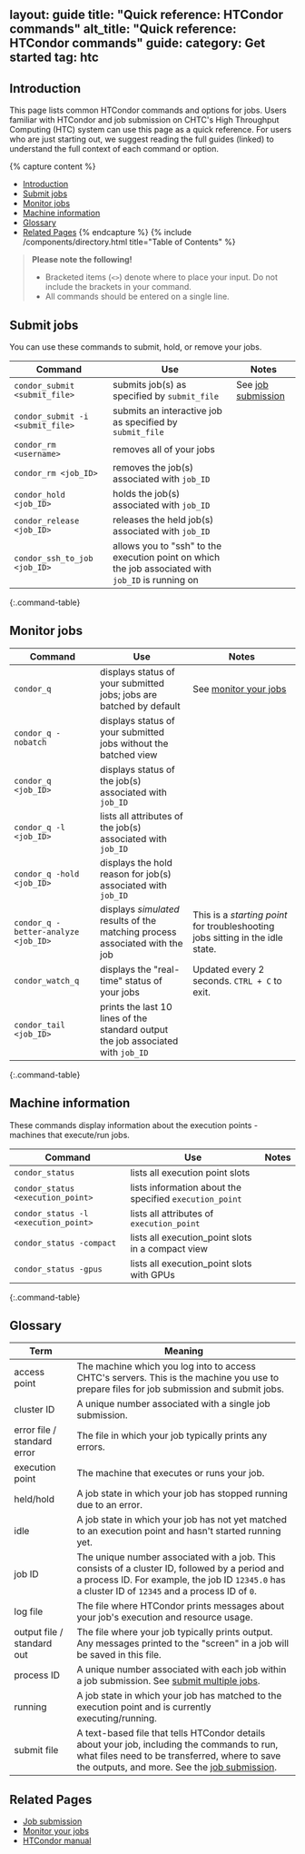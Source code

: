 
layout: guide
title: "Quick reference: HTCondor commands"
alt_title: "Quick reference: HTCondor commands"
guide:
    category: Get started
    tag: htc
---

## Introduction

This page lists common HTCondor commands and options for jobs. Users familiar with HTCondor and job submission on CHTC's High Throughput Computing (HTC) system can use this page as a quick reference. For users who are just starting out, we suggest reading the full guides (linked) to understand the full context of each command or option.

{% capture content %}
- [Introduction](#introduction)
- [Submit jobs](#submit-jobs)
- [Monitor jobs](#monitor-jobs)
- [Machine information](#machine-information)
- [Glossary](#glossary)
- [Related Pages](#related-pages)
{% endcapture %}
{% include /components/directory.html title="Table of Contents" %}

> **Please note the following!** 
> 
> * Bracketed items (`<>`) denote where to place your input. 
>   Do not include the brackets in your command.
> * All commands should be entered on a single line.

## Submit jobs

You can use these commands to submit, hold, or remove your jobs.

| Command | Use | Notes |
| --- | --- | --- |
| `condor_submit <submit_file>` | submits job(s) as specified by `submit_file` | See [job submission](htcondor-job-submission) |
| `condor_submit -i <submit_file>` | submits an interactive job as specified by `submit_file` |
| `condor_rm <username>` | removes all of your jobs | 
| `condor_rm <job_ID>` | removes the job(s) associated with `job_ID` |
| `condor_hold <job_ID>` | holds the job(s) associated with `job_ID` |
| `condor_release <job_ID>` | releases the held job(s) associated with `job_ID` |
| `condor_ssh_to_job <job_ID>` | allows you to "ssh" to the execution point on which the job associated with `job_ID` is running on |
{:.command-table}

## Monitor jobs

| Command | Use | Notes |
| --- | --- | --- |
| `condor_q` | displays status of your submitted jobs; jobs are batched by default | See [monitor your jobs](condor_q) |
| `condor_q -nobatch` | displays status of your submitted jobs without the batched view |
| `condor_q <job_ID>` | displays status of the job(s) associated with `job_ID` |
| `condor_q -l <job_ID>` | lists all attributes of the job(s) associated with `job_ID` |
| `condor_q -hold <job_ID>` | displays the hold reason for job(s) associated with `job_ID` |
| `condor_q -better-analyze <job_ID>` | displays *simulated* results of the matching process associated with the job | This is a *starting point* for troubleshooting jobs sitting in the idle state. |
| `condor_watch_q` | displays the "real-time" status of your jobs | Updated every 2 seconds. `CTRL + C` to exit. |
| `condor_tail <job_ID>` | prints the last 10 lines of the standard output the job associated with `job_ID` |
{:.command-table}

## Machine information

These commands display information about the execution points - machines that execute/run jobs.

| Command | Use | Notes |
| --- | --- | --- |
| `condor_status` | lists all execution point slots |
| `condor_status <execution_point>` | lists information about the specified `execution_point` |
| `condor_status -l <execution_point>` | lists all attributes of `execution_point` |
| `condor_status -compact` | lists all execution_point slots in a compact view |
| `condor_status -gpus` | lists all execution_point slots with GPUs |
{:.command-table}

## Glossary

| Term | Meaning |
| --- | --- |
| access point | The machine which you log into to access CHTC's servers. This is the machine you use to prepare files for job submission and submit jobs. |
| cluster ID | A unique number associated with a single job submission. |
| error file / standard error | The file in which your job typically prints any errors. |
| execution point | The machine that executes or runs your job. |
| held/hold | A job state in which your job has stopped running due to an error. |
| idle | A job state in which your job has not yet matched to an execution point and hasn't started running yet. |
| job ID | The unique number associated with a job. This consists of a cluster ID, followed by a period and a process ID. For example, the job ID `12345.0` has a cluster ID of `12345` and a process ID of `0`. |
| log file | The file where HTCondor prints messages about your job's execution and resource usage. |
| output file / standard out | The file where your job typically prints output. Any messages printed to the "screen" in a job will be saved in this file. |
| process ID | A unique number associated with each job within a job submission. See [submit multiple jobs](multiple-jobs). |
| running | A job state in which your job has matched to the execution point and is currently executing/running. |
| submit file | A text-based file that tells HTCondor details about your job, including the commands to run, what files need to be transferred, where to save the outputs, and more. See the [job submission](htcondor-job-submission). |

## Related Pages

* [Job submission](htcondor-job-submission)
* [Monitor your jobs](condor_q)
* [HTCondor manual](https://htcondor.readthedocs.io/en/latest/)
